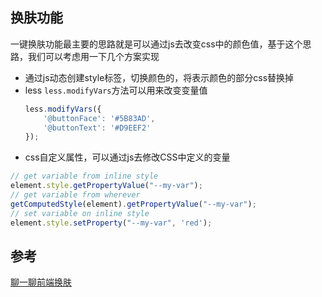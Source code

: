## 换肤功能

一键换肤功能最主要的思路就是可以通过js去改变css中的颜色值，基于这个思路，我们可以考虑用一下几个方案实现

* 通过js动态创建style标签，切换颜色的，将表示颜色的部分css替换掉
* less
  `less.modifyVars`方法可以用来改变变量值
  ```js
  less.modifyVars({
      '@buttonFace': '#5B83AD',
      '@buttonText': '#D9EEF2'
  });
  ```
* css自定义属性，可以通过js去修改CSS中定义的变量

```js
// get variable from inline style
element.style.getPropertyValue("--my-var");
// get variable from wherever
getComputedStyle(element).getPropertyValue("--my-var");
// set variable on inline style
element.style.setProperty("--my-var", 'red');
```

## 参考

[聊一聊前端换肤](https://juejin.im/post/5ca41617f265da3092006155)

